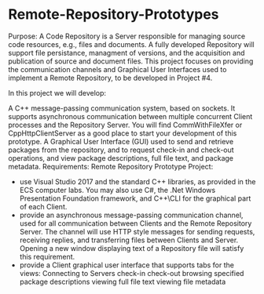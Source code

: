 # Remote-Repository-Prototypes
Purpose:
A Code Repository is a Server responsible for managing source code resources, e.g., files and documents. A fully developed Repository will support file persistance, managment of versions, and the acquisition and publication of source and document files. This project focuses on providing the communication channels and Graphical User Interfaces used to implement a Remote Repository, to be developed in Project #4.

In this project we will develop:

A C++ message-passing communication system, based on sockets. It supports asynchronous communication between multiple concurrent Client processes and the Repository Server. You will find CommWithFileXfer or CppHttpClientServer as a good place to start your development of this prototype.
A Graphical User Interface (GUI) used to send and retrieve packages from the repository, and to request check-in and check-out operations, and view package descriptions, full file text, and package metadata.
Requirements:
Remote Repository Prototype Project:
- use Visual Studio 2017 and the standard C++ libraries, as provided in the ECS computer labs. You may also use C#, the .Net Windows Presentation Foundation framework, and C++\CLI for the graphical part of each Client.
- provide an asynchronous message-passing communication channel, used for all communication between Clients and the Remote Repository Server. The channel will use HTTP style messages for sending requests, receiving replies, and transferring files between Clients and Server. Opening a new window displaying text of a Repository file will satisfy this requirement.
- provide a Client graphical user interface that supports tabs for the views:
    Connecting to Servers
    check-in
    check-out
    browsing specified package descriptions
    viewing full file text
    viewing file metadata
